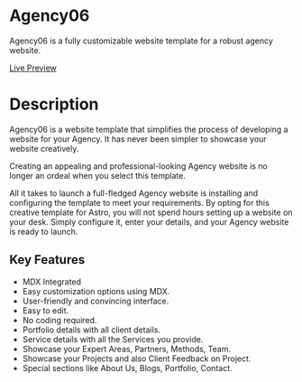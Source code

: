 # Agency06

Agency06 is a fully customizable website template for a robust agency website.

[Live Preview](https://astro-agency06.vercel.app/)

# Description

Agency06 is a website template that simplifies the process of developing a website for your Agency. It has never been simpler to showcase your website creatively.

Creating an appealing and professional-looking Agency website is no longer an ordeal when you select this template.

All it takes to launch a full-fledged Agency website is installing and configuring the template to meet your requirements. By opting for this creative template for Astro, you will not spend hours setting up a website on your desk. Simply configure it, enter your details, and your Agency website is ready to launch.

## Key Features
- MDX Integrated
- Easy customization options using MDX.
- User-friendly and convincing interface.
- Easy to edit.
- No coding required.
- Portfolio details with all client details.
- Service details with all the Services you provide.
- Showcase your Expert Areas, Partners, Methods, Team.
- Showcase your Projects and also Client Feedback on Project.
- Special sections like About Us, Blogs, Portfolio, Contact.
